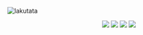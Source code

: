 ![lakutata](https://socialify.git.ci/lakutata/lakutata/image?description=1&descriptionEditable=An%20IoC-based%20universal%20application%20framework&font=Source%20Code%20Pro&forks=1&language=1&logo=https%3A%2F%2Fraw.githubusercontent.com%2Flakutata%2Flakutata%2Fmain%2Fassets%2Flogo.svg&name=1&pattern=Circuit%20Board&stargazers=1&theme=Auto)

<div style="text-align: center">
<img style="cursor: default" src="https://img.shields.io/npm/v/lakutata?color=informational&style=flat-square"/>
<img src="https://img.shields.io/node/v/lakutata?color=informational&style=flat-square"/>
<img src="https://snyk.io/test/npm/lakutata/badge.svg?style=flat-square"/>
<img src="https://img.shields.io/npm/dm/lakutata?style=flat-square"/>
</div>
